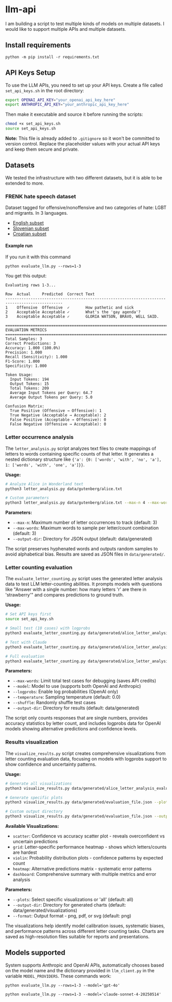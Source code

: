 # llm-api
I am building a script to test multiple kinds of models on multiple datasets. I would like to support multiple APIs and multiple datasets.

## Install requirements
```
python -m pip install -r requirements.txt
```

## API Keys Setup
To use the LLM APIs, you need to set up your API keys. Create a file called `set_api_keys.sh` in the root directory:

```bash
export OPENAI_API_KEY="your_openai_api_key_here"
export ANTHROPIC_API_KEY="your_anthropic_api_key_here"
```

Then make it executable and source it before running the scripts:
```bash
chmod +x set_api_keys.sh
source set_api_keys.sh
```

**Note:** This file is already added to `.gitignore` so it won't be committed to version control. Replace the placeholder values with your actual API keys and keep them secure and private.

## Datasets

We tested the infrastructure with two different datasets, but it is able to be extended to more.

### FRENK hate speech dataset
Dataset tagged for offensive/nonoffensive and two categories of hate: LGBT and migrants. In 3 languages.
* [English subset](https://huggingface.co/datasets/classla/FRENK-hate-en)
* [Slovenian subset](https://huggingface.co/datasets/classla/FRENK-hate-sl)
* [Croatian subset](https://huggingface.co/datasets/classla/FRENK-hate-hr)

#### Example run

If you run it with this command
```
python evaluate_llm.py --rows=1-3
```
You get this output:

```
Evaluating rows 1-3...

Row  Actual     Predicted  Correct Text                                                        
-----------------------------------------------------------------------------------------------
1    Offensive  Offensive  ✓       How pathetic and sick                                       
2    Acceptable Acceptable ✓       What's the 'gay agenda'?                                    
3    Acceptable Acceptable ✓       GLORIA WATSON, BRAVO, WELL SAID.                            

================================================================================
EVALUATION METRICS
================================================================================
Total Samples: 3
Correct Predictions: 3
Accuracy: 1.000 (100.0%)
Precision: 1.000
Recall (Sensitivity): 1.000
F1-Score: 1.000
Specificity: 1.000

Token Usage:
  Input Tokens: 194
  Output Tokens: 15
  Total Tokens: 209
  Average Input Tokens per Query: 64.7
  Average Output Tokens per Query: 5.0

Confusion Matrix:
  True Positive (Offensive → Offensive): 1
  True Negative (Acceptable → Acceptable): 2
  False Positive (Acceptable → Offensive): 0
  False Negative (Offensive → Acceptable): 0
```


### Letter occurrence analysis
The `letter_analysis.py` script analyzes text files to create mappings of letters to words containing specific counts of that letter. It generates a nested dictionary structure like `{'a': {0: ['words', 'with', 'no', 'a'], 1: ['words', 'with', 'one', 'a']}}`.

**Usage:**
```bash
# Analyze Alice in Wonderland text
python3 letter_analysis.py data/gutenberg/alice.txt

# Custom parameters
python3 letter_analysis.py data/gutenberg/alice.txt --max-n 4 --max-words 5
```

**Parameters:**
- `--max-n`: Maximum number of letter occurrences to track (default: 3)
- `--max-words`: Maximum words to sample per letter/count combination (default: 3)
- `--output-dir`: Directory for JSON output (default: data/generated)

The script preserves hyphenated words and outputs random samples to avoid alphabetical bias. Results are saved as JSON files in `data/generated/`.

### Letter counting evaluation
The `evaluate_letter_counting.py` script uses the generated letter analysis data to test LLM letter-counting abilities. It prompts models with questions like "Answer with a single number: how many letters 'r' are there in 'strawberry'" and compares predictions to ground truth.

**Usage:**
```bash
# Set API keys first
source set_api_key.sh

# Small test (10 cases) with logprobs
python3 evaluate_letter_counting.py data/generated/alice_letter_analysis.json --max-words 10 --model gpt-4o-mini --logprobs

# Test with Claude
python3 evaluate_letter_counting.py data/generated/alice_letter_analysis.json --max-words 20 --model claude-3-haiku-20240307

# Full evaluation
python3 evaluate_letter_counting.py data/generated/alice_letter_analysis.json --model gpt-4o-mini
```

**Parameters:**
- `--max-words`: Limit total test cases for debugging (saves API credits)
- `--model`: Model to use (supports both OpenAI and Anthropic)
- `--logprobs`: Enable log probabilities (OpenAI only)
- `--temperature`: Sampling temperature (default: 0.0)
- `--shuffle`: Randomly shuffle test cases
- `--output-dir`: Directory for results (default: data/generated)

The script only counts responses that are single numbers, provides accuracy statistics by letter count, and includes logprobs data for OpenAI models showing alternative predictions and confidence levels.

### Results visualization
The `visualize_results.py` script creates comprehensive visualizations from letter counting evaluation data, focusing on models with logprobs support to show confidence and uncertainty patterns.

**Usage:**
```bash
# Generate all visualizations
python3 visualize_results.py data/generated/alice_letter_analysis_evaluation_gpt_4o_mini_20250901_202042.json

# Generate specific plots
python3 visualize_results.py data/generated/evaluation_file.json --plots scatter dashboard

# Custom output directory
python3 visualize_results.py data/generated/evaluation_file.json --output-dir results/charts
```

**Available Visualizations:**
- `scatter`: Confidence vs accuracy scatter plot - reveals overconfident vs uncertain predictions
- `grid`: Letter-specific performance heatmap - shows which letters/counts are hardest
- `violin`: Probability distribution plots - confidence patterns by expected count
- `heatmap`: Alternative predictions matrix - systematic error patterns  
- `dashboard`: Comprehensive summary with multiple metrics and error analysis

**Parameters:**
- `--plots`: Select specific visualizations or 'all' (default: all)
- `--output-dir`: Directory for generated charts (default: data/generated/visualizations)
- `--format`: Output format - png, pdf, or svg (default: png)

The visualizations help identify model calibration issues, systematic biases, and performance patterns across different letter counting tasks. Charts are saved as high-resolution files suitable for reports and presentations.

## Models supported
System supports Anthropic and OpenAI APIs, automatically chooses based on the model name and the dictionary provided in `llm_client.py` in the variable `MODEL_PROVIDERS`. These commands work:
```
python evaluate_llm.py --rows=1-3 --model='gpt-4o'
```
```
python evaluate_llm.py --rows=1-3 --model='claude-sonnet-4-20250514'
```
